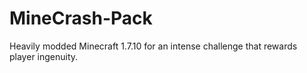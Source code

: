# MineCrash-Pack
Heavily modded Minecraft 1.7.10 for an intense challenge that rewards player ingenuity.
